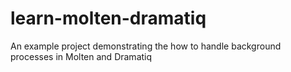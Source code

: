 # learn-molten-dramatiq
An example project demonstrating the how to handle background processes in Molten and Dramatiq


